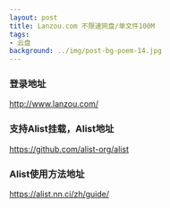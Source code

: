 ```yaml
---
layout: post
title: Lanzou.com 不限速网盘/单文件100M
tags:
- 云盘
background: ../img/post-bg-poem-14.jpg
---
```




### 登录地址<br>
http://www.lanzou.com/

### 支持Alist挂载，Alist地址<br>
https://github.com/alist-org/alist

### Alist使用方法地址<br>
https://alist.nn.ci/zh/guide/
